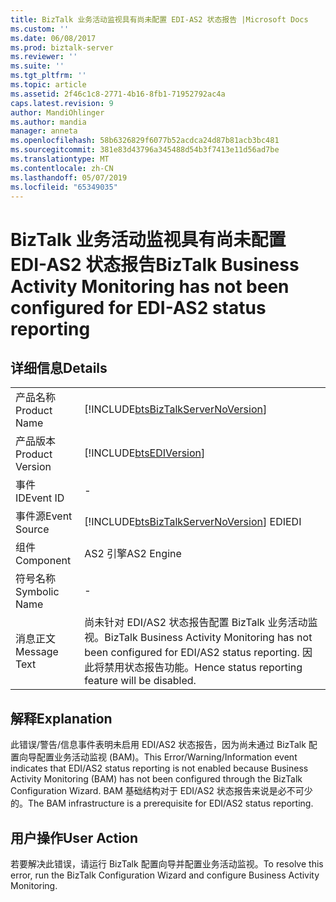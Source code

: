 ```yaml
---
title: BizTalk 业务活动监视具有尚未配置 EDI-AS2 状态报告 |Microsoft Docs
ms.custom: ''
ms.date: 06/08/2017
ms.prod: biztalk-server
ms.reviewer: ''
ms.suite: ''
ms.tgt_pltfrm: ''
ms.topic: article
ms.assetid: 2f46c1c8-2771-4b16-8fb1-71952792ac4a
caps.latest.revision: 9
author: MandiOhlinger
ms.author: mandia
manager: anneta
ms.openlocfilehash: 58b6326829f6077b52acdca24d87b81acb3bc481
ms.sourcegitcommit: 381e83d43796a345488d54b3f7413e11d56ad7be
ms.translationtype: MT
ms.contentlocale: zh-CN
ms.lasthandoff: 05/07/2019
ms.locfileid: "65349035"
---
```

# <a name="biztalk-business-activity-monitoring-has-not-been-configured-for-edi-as2-status-reporting"></a><span data-ttu-id="1d8db-102">BizTalk 业务活动监视具有尚未配置 EDI-AS2 状态报告</span><span class="sxs-lookup"><span data-stu-id="1d8db-102">BizTalk Business Activity Monitoring has not been configured for EDI-AS2 status reporting</span></span>
## <a name="details"></a><span data-ttu-id="1d8db-103">详细信息</span><span class="sxs-lookup"><span data-stu-id="1d8db-103">Details</span></span>  
  
|                 |                                                                                                                                             |
|-----------------|---------------------------------------------------------------------------------------------------------------------------------------------|
|  <span data-ttu-id="1d8db-104">产品名称</span><span class="sxs-lookup"><span data-stu-id="1d8db-104">Product Name</span></span>   |                             [!INCLUDE[btsBizTalkServerNoVersion](../includes/btsbiztalkservernoversion-md.md)]                              |
| <span data-ttu-id="1d8db-105">产品版本</span><span class="sxs-lookup"><span data-stu-id="1d8db-105">Product Version</span></span> |                                         [!INCLUDE[btsEDIVersion](../includes/btsediversion-md.md)]                                          |
|    <span data-ttu-id="1d8db-106">事件 ID</span><span class="sxs-lookup"><span data-stu-id="1d8db-106">Event ID</span></span>     |                                                                      -                                                                      |
|  <span data-ttu-id="1d8db-107">事件源</span><span class="sxs-lookup"><span data-stu-id="1d8db-107">Event Source</span></span>   |                           [!INCLUDE[btsBizTalkServerNoVersion](../includes/btsbiztalkservernoversion-md.md)] <span data-ttu-id="1d8db-108">EDI</span><span class="sxs-lookup"><span data-stu-id="1d8db-108">EDI</span></span>                            |
|    <span data-ttu-id="1d8db-109">组件</span><span class="sxs-lookup"><span data-stu-id="1d8db-109">Component</span></span>    |                                                                 <span data-ttu-id="1d8db-110">AS2 引擎</span><span class="sxs-lookup"><span data-stu-id="1d8db-110">AS2 Engine</span></span>                                                                  |
|  <span data-ttu-id="1d8db-111">符号名称</span><span class="sxs-lookup"><span data-stu-id="1d8db-111">Symbolic Name</span></span>  |                                                                      -                                                                      |
|  <span data-ttu-id="1d8db-112">消息正文</span><span class="sxs-lookup"><span data-stu-id="1d8db-112">Message Text</span></span>   | <span data-ttu-id="1d8db-113">尚未针对 EDI/AS2 状态报告配置 BizTalk 业务活动监视。</span><span class="sxs-lookup"><span data-stu-id="1d8db-113">BizTalk Business Activity Monitoring has not been configured for EDI/AS2 status reporting.</span></span> <span data-ttu-id="1d8db-114">因此将禁用状态报告功能。</span><span class="sxs-lookup"><span data-stu-id="1d8db-114">Hence status reporting feature will be disabled.</span></span> |
  
## <a name="explanation"></a><span data-ttu-id="1d8db-115">解释</span><span class="sxs-lookup"><span data-stu-id="1d8db-115">Explanation</span></span>  
 <span data-ttu-id="1d8db-116">此错误/警告/信息事件表明未启用 EDI/AS2 状态报告，因为尚未通过 BizTalk 配置向导配置业务活动监视 (BAM)。</span><span class="sxs-lookup"><span data-stu-id="1d8db-116">This Error/Warning/Information event indicates that EDI/AS2 status reporting is not enabled because Business Activity Monitoring (BAM) has not been configured through the BizTalk Configuration Wizard.</span></span> <span data-ttu-id="1d8db-117">BAM 基础结构对于 EDI/AS2 状态报告来说是必不可少的。</span><span class="sxs-lookup"><span data-stu-id="1d8db-117">The BAM infrastructure is a prerequisite for EDI/AS2 status reporting.</span></span>  
  
## <a name="user-action"></a><span data-ttu-id="1d8db-118">用户操作</span><span class="sxs-lookup"><span data-stu-id="1d8db-118">User Action</span></span>  
 <span data-ttu-id="1d8db-119">若要解决此错误，请运行 BizTalk 配置向导并配置业务活动监视。</span><span class="sxs-lookup"><span data-stu-id="1d8db-119">To resolve this error, run the BizTalk Configuration Wizard and configure Business Activity Monitoring.</span></span>